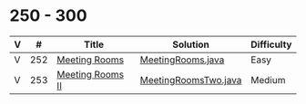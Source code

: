 # 250 - 300

 V | #  | Title | Solution | Difficulty 
-- | --- | ----- | -------- | ---------- 
V | 252   | [Meeting Rooms][252-link] | [MeetingRooms.java][252-solution] | Easy
V | 253   | [Meeting Rooms II][253-link] | [MeetingRoomsTwo.java][253-solution] | Medium

[252-link]: https://leetcode.com/problems/meeting-rooms/
[252-solution]: https://github.com/jsong00505/LeetCode/blob/master/Algorithms/src/main/java/easy/m/MeetingRooms.java
[253-link]: https://leetcode.com/problems/meeting-rooms-ii/
[253-solution]: https://github.com/jsong00505/LeetCode/blob/master/Algorithms/src/main/java/medium/m/MeetingRoomsTwo.java
